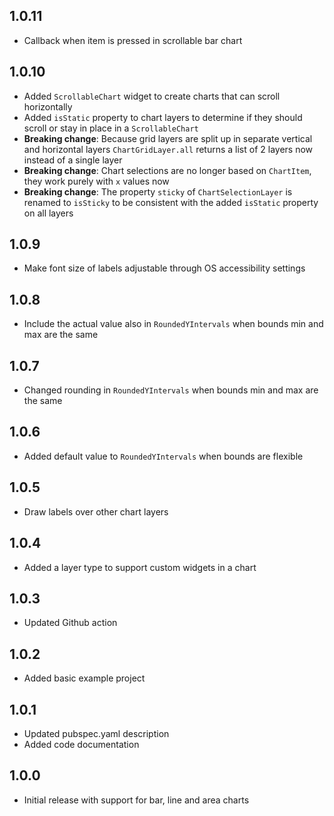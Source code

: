 ## 1.0.11

- Callback when item is pressed in scrollable bar chart

## 1.0.10

- Added `ScrollableChart` widget to create charts that can scroll horizontally
- Added `isStatic` property to chart layers to determine if they should scroll or stay in place in a `ScrollableChart`
- **Breaking change**: Because grid layers are split up in separate vertical and horizontal layers `ChartGridLayer.all` returns a list of 2 layers now instead of a single layer
- **Breaking change**: Chart selections are no longer based on `ChartItem`, they work purely with `x` values now
- **Breaking change**: The property `sticky` of `ChartSelectionLayer` is renamed to `isSticky` to be consistent with the added `isStatic` property on all layers

## 1.0.9

- Make font size of labels adjustable through OS accessibility settings

## 1.0.8

- Include the actual value also in `RoundedYIntervals` when bounds min and max are the same

## 1.0.7

- Changed rounding in `RoundedYIntervals` when bounds min and max are the same

## 1.0.6

- Added default value to `RoundedYIntervals` when bounds are flexible

## 1.0.5

- Draw labels over other chart layers

## 1.0.4

- Added a layer type to support custom widgets in a chart

## 1.0.3

- Updated Github action

## 1.0.2

- Added basic example project

## 1.0.1

- Updated pubspec.yaml description
- Added code documentation

## 1.0.0

- Initial release with support for bar, line and area charts
